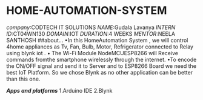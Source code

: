 # HOME-AUTOMATION-SYSTEM
*company*:CODTECH IT SOLUTIONS
*NAME*:Gudala Lavanya
*INTERN ID*:CT04WN130
*DOMAIN*:IOT
*DURATION*:4 WEEKS
*MENTOR*:NEELA SANTHOSH
##about...
•In this HomeAutomation System , we will control 4home appliances as Tv, Fan, Bulb, Motor, Refrigerator connected to Relay using blynk iot . 
• The Wi-Fi Module NodeMCUESP8266 will Receive commands fromthe smartphone wirelessly through the internet. 
•To encode the ON/OFF signal and send it to Server and to ESP8266 Board we need the best IoT Platform. So we chose Blynk as no other application can be better than this one. 


***Apps and platforms***
1.Arduino IDE
2.Blynk
